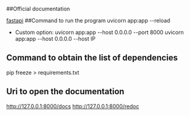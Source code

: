 ##Official documentation

[fastapi](https://fastapi.tiangolo.com/tutorial/first-steps/)
##Command to run the program
uvicorn app:app --reload
* Custom option:
uvicorn app:app --host 0.0.0.0 --port 8000
uvicorn app:app --host 0.0.0.0 --host IP


## Command to obtain the list of dependencies
pip freeze > requirements.txt

## Uri to open the documentation
http://127.0.0.1:8000/docs
http://127.0.0.1:8000/redoc